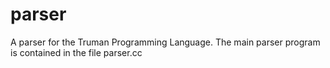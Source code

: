 # parser
A parser for the Truman Programming Language.
The main parser program is contained in the file parser.cc

